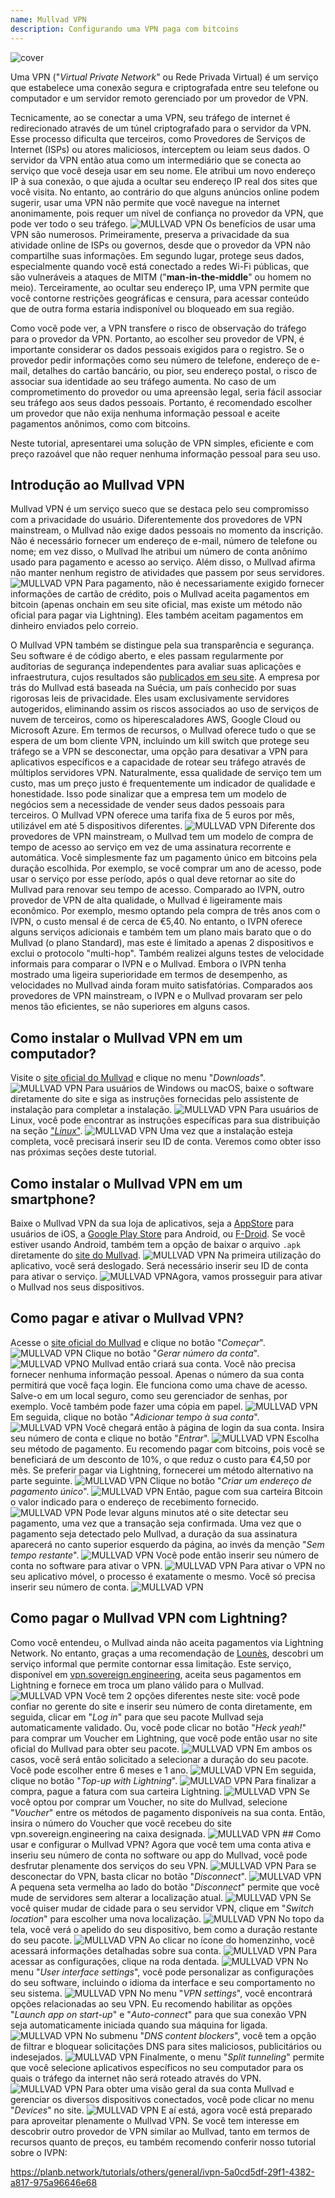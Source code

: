 ```yaml
---
name: Mullvad VPN
description: Configurando uma VPN paga com bitcoins
---
```

![cover](assets/cover.webp)

Uma VPN ("*Virtual Private Network*" ou Rede Privada Virtual) é um serviço que estabelece uma conexão segura e criptografada entre seu telefone ou computador e um servidor remoto gerenciado por um provedor de VPN.

Tecnicamente, ao se conectar a uma VPN, seu tráfego de internet é redirecionado através de um túnel criptografado para o servidor da VPN. Esse processo dificulta que terceiros, como Provedores de Serviços de Internet (ISPs) ou atores maliciosos, interceptem ou leiam seus dados. O servidor da VPN então atua como um intermediário que se conecta ao serviço que você deseja usar em seu nome. Ele atribui um novo endereço IP à sua conexão, o que ajuda a ocultar seu endereço IP real dos sites que você visita. No entanto, ao contrário do que alguns anúncios online podem sugerir, usar uma VPN não permite que você navegue na internet anonimamente, pois requer um nível de confiança no provedor da VPN, que pode ver todo o seu tráfego.
![MULLVAD VPN](assets/fr/01.webp)
Os benefícios de usar uma VPN são numerosos. Primeiramente, preserva a privacidade da sua atividade online de ISPs ou governos, desde que o provedor da VPN não compartilhe suas informações. Em segundo lugar, protege seus dados, especialmente quando você está conectado a redes Wi-Fi públicas, que são vulneráveis a ataques de MITM ("**man-in-the-middle**" ou homem no meio). Terceiramente, ao ocultar seu endereço IP, uma VPN permite que você contorne restrições geográficas e censura, para acessar conteúdo que de outra forma estaria indisponível ou bloqueado em sua região.

Como você pode ver, a VPN transfere o risco de observação do tráfego para o provedor da VPN. Portanto, ao escolher seu provedor de VPN, é importante considerar os dados pessoais exigidos para o registro. Se o provedor pedir informações como seu número de telefone, endereço de e-mail, detalhes do cartão bancário, ou pior, seu endereço postal, o risco de associar sua identidade ao seu tráfego aumenta. No caso de um comprometimento do provedor ou uma apreensão legal, seria fácil associar seu tráfego aos seus dados pessoais. Portanto, é recomendado escolher um provedor que não exija nenhuma informação pessoal e aceite pagamentos anônimos, como com bitcoins.

Neste tutorial, apresentarei uma solução de VPN simples, eficiente e com preço razoável que não requer nenhuma informação pessoal para seu uso.

## Introdução ao Mullvad VPN
Mullvad VPN é um serviço sueco que se destaca pelo seu compromisso com a privacidade do usuário. Diferentemente dos provedores de VPN mainstream, o Mullvad não exige dados pessoais no momento da inscrição. Não é necessário fornecer um endereço de e-mail, número de telefone ou nome; em vez disso, o Mullvad lhe atribui um número de conta anônimo usado para pagamento e acesso ao serviço. Além disso, o Mullvad afirma não manter nenhum registro de atividades que passem por seus servidores.
![MULLVAD VPN](assets/notext/02.webp)
Para pagamento, não é necessariamente exigido fornecer informações de cartão de crédito, pois o Mullvad aceita pagamentos em bitcoin (apenas onchain em seu site oficial, mas existe um método não oficial para pagar via Lightning). Eles também aceitam pagamentos em dinheiro enviados pelo correio.

O Mullvad VPN também se distingue pela sua transparência e segurança. Seu software é de código aberto, e eles passam regularmente por auditorias de segurança independentes para avaliar suas aplicações e infraestrutura, cujos resultados são [publicados em seu site](https://mullvad.net/fr/blog/tag/audits). A empresa por trás do Mullvad está baseada na Suécia, um país conhecido por suas rigorosas leis de privacidade. Eles usam exclusivamente servidores autogeridos, eliminando assim os riscos associados ao uso de serviços de nuvem de terceiros, como os hiperescaladores AWS, Google Cloud ou Microsoft Azure.
Em termos de recursos, o Mullvad oferece tudo o que se espera de um bom cliente VPN, incluindo um kill switch que protege seu tráfego se a VPN se desconectar, uma opção para desativar a VPN para aplicativos específicos e a capacidade de rotear seu tráfego através de múltiplos servidores VPN.
Naturalmente, essa qualidade de serviço tem um custo, mas um preço justo é frequentemente um indicador de qualidade e honestidade. Isso pode sinalizar que a empresa tem um modelo de negócios sem a necessidade de vender seus dados pessoais para terceiros. O Mullvad VPN oferece uma tarifa fixa de 5 euros por mês, utilizável em até 5 dispositivos diferentes.
![MULLVAD VPN](assets/notext/03.webp)
Diferente dos provedores de VPN mainstream, o Mullvad tem um modelo de compra de tempo de acesso ao serviço em vez de uma assinatura recorrente e automática. Você simplesmente faz um pagamento único em bitcoins pela duração escolhida. Por exemplo, se você comprar um ano de acesso, pode usar o serviço por esse período, após o qual deve retornar ao site do Mullvad para renovar seu tempo de acesso.
Comparado ao IVPN, outro provedor de VPN de alta qualidade, o Mullvad é ligeiramente mais econômico. Por exemplo, mesmo optando pela compra de três anos com o IVPN, o custo mensal é de cerca de €5,40. No entanto, o IVPN oferece alguns serviços adicionais e também tem um plano mais barato que o do Mullvad (o plano Standard), mas este é limitado a apenas 2 dispositivos e exclui o protocolo "multi-hop".
Também realizei alguns testes de velocidade informais para comparar o IVPN e o Mullvad. Embora o IVPN tenha mostrado uma ligeira superioridade em termos de desempenho, as velocidades no Mullvad ainda foram muito satisfatórias. Comparados aos provedores de VPN mainstream, o IVPN e o Mullvad provaram ser pelo menos tão eficientes, se não superiores em alguns casos.

## Como instalar o Mullvad VPN em um computador?

Visite o [site oficial do Mullvad](https://mullvad.net/en/download/) e clique no menu "*Downloads*".
![MULLVAD VPN](assets/notext/04.webp)
Para usuários de Windows ou macOS, baixe o software diretamente do site e siga as instruções fornecidas pelo assistente de instalação para completar a instalação.
![MULLVAD VPN](assets/notext/05.webp)
Para usuários de Linux, você pode encontrar as instruções específicas para sua distribuição na seção ["*Linux*"](https://mullvad.net/en/download/vpn/linux).
![MULLVAD VPN](assets/notext/06.webp)
Uma vez que a instalação esteja completa, você precisará inserir seu ID de conta. Veremos como obter isso nas próximas seções deste tutorial.

## Como instalar o Mullvad VPN em um smartphone?

Baixe o Mullvad VPN da sua loja de aplicativos, seja a [AppStore](https://apps.apple.com/us/app/mullvad-vpn/id1488466513) para usuários de iOS, a [Google Play Store](https://play.google.com/store/apps/details?id=net.mullvad.mullvadvpn) para Android, ou [F-Droid](https://f-droid.org/packages/net.mullvad.mullvadvpn/). Se você estiver usando Android, também tem a opção de baixar o arquivo `.apk` diretamente do [site do Mullvad](https://mullvad.net/en/download/vpn/android).
![MULLVAD VPN](assets/notext/07.webp)
Na primeira utilização do aplicativo, você será deslogado. Será necessário inserir seu ID de conta para ativar o serviço.
![MULLVAD VPN](assets/notext/08.webp)Agora, vamos prosseguir para ativar o Mullvad nos seus dispositivos.

## Como pagar e ativar o Mullvad VPN?

Acesse o [site oficial do Mullvad](https://mullvad.net/) e clique no botão "*Começar*".
![MULLVAD VPN](assets/notext/09.webp)
Clique no botão "*Gerar número da conta*".
![MULLVAD VPN](assets/notext/10.webp)O Mullvad então criará sua conta. Você não precisa fornecer nenhuma informação pessoal. Apenas o número da sua conta permitirá que você faça login. Ele funciona como uma chave de acesso. Salve-o em um local seguro, como seu gerenciador de senhas, por exemplo. Você também pode fazer uma cópia em papel.
![MULLVAD VPN](assets/notext/11.webp)
Em seguida, clique no botão "*Adicionar tempo à sua conta*".
![MULLVAD VPN](assets/notext/12.webp)
Você chegará então à página de login da sua conta. Insira seu número de conta e clique no botão "*Entrar*".
![MULLVAD VPN](assets/notext/13.webp)
Escolha seu método de pagamento. Eu recomendo pagar com bitcoins, pois você se beneficiará de um desconto de 10%, o que reduz o custo para €4,50 por mês. Se preferir pagar via Lightning, fornecerei um método alternativo na parte seguinte.
![MULLVAD VPN](assets/notext/14.webp)
Clique no botão "*Criar um endereço de pagamento único*".
![MULLVAD VPN](assets/notext/15.webp)
Então, pague com sua carteira Bitcoin o valor indicado para o endereço de recebimento fornecido.
![MULLVAD VPN](assets/notext/16.webp)
Pode levar alguns minutos até o site detectar seu pagamento, uma vez que a transação seja confirmada. Uma vez que o pagamento seja detectado pelo Mullvad, a duração da sua assinatura aparecerá no canto superior esquerdo da página, ao invés da menção "*Sem tempo restante*".
![MULLVAD VPN](assets/notext/17.webp)
Você pode então inserir seu número de conta no software para ativar o VPN.
![MULLVAD VPN](assets/notext/18.webp)
Para ativar o VPN no seu aplicativo móvel, o processo é exatamente o mesmo. Você só precisa inserir seu número de conta.
![MULLVAD VPN](assets/notext/19.webp)
## Como pagar o Mullvad VPN com Lightning?

Como você entendeu, o Mullvad ainda não aceita pagamentos via Lightning Network. No entanto, graças a uma recomendação de [Lounès](https://x.com/louneskmt), descobri um serviço informal que permite contornar essa limitação. Este serviço, disponível em [vpn.sovereign.engineering](https://vpn.sovereign.engineering/), aceita seus pagamentos em Lightning e fornece em troca um plano válido para o Mullvad.
![MULLVAD VPN](assets/notext/20.webp)
Você tem 2 opções diferentes neste site: você pode confiar no gerente do site e inserir seu número de conta diretamente, em seguida, clicar em "*Log in*" para que seu pacote Mullvad seja automaticamente validado. Ou, você pode clicar no botão "*Heck yeah!*" para comprar um Voucher em Lightning, que você pode então usar no site oficial do Mullvad para obter seu pacote. ![MULLVAD VPN](assets/notext/21.webp) Em ambos os casos, você será então solicitado a selecionar a duração do seu pacote. Você pode escolher entre 6 meses e 1 ano. ![MULLVAD VPN](assets/notext/22.webp) Em seguida, clique no botão "*Top-up with Lightning*". ![MULLVAD VPN](assets/notext/23.webp) Para finalizar a compra, pague a fatura com sua carteira Lightning. ![MULLVAD VPN](assets/notext/24.webp) Se você optou por comprar um Voucher, no site do Mullvad, selecione "*Voucher*" entre os métodos de pagamento disponíveis na sua conta. Então, insira o número do Voucher que você recebeu do site vpn.sovereign.engineering na caixa designada. ![MULLVAD VPN](assets/notext/25.webp) ## Como usar e configurar o Mullvad VPN?
Agora que você tem uma conta ativa e inseriu seu número de conta no software ou app do Mullvad, você pode desfrutar plenamente dos serviços do seu VPN. ![MULLVAD VPN](assets/notext/26.webp) Para se desconectar do VPN, basta clicar no botão "*Disconnect*". ![MULLVAD VPN](assets/notext/27.webp) A pequena seta vermelha ao lado do botão "*Disconnect*" permite que você mude de servidores sem alterar a localização atual. ![MULLVAD VPN](assets/notext/28.webp) Se você quiser mudar de cidade para o seu servidor VPN, clique em "*Switch location*" para escolher uma nova localização. ![MULLVAD VPN](assets/notext/29.webp) No topo da tela, você verá o apelido do seu dispositivo, bem como a duração restante do seu pacote. ![MULLVAD VPN](assets/notext/30.webp) Ao clicar no ícone do homenzinho, você acessará informações detalhadas sobre sua conta. ![MULLVAD VPN](assets/notext/31.webp) Para acessar as configurações, clique na roda dentada. ![MULLVAD VPN](assets/notext/32.webp) No menu "*User interface settings*", você pode personalizar as configurações do seu software, incluindo o idioma da interface e seu comportamento no seu sistema. ![MULLVAD VPN](assets/notext/33.webp) No menu "*VPN settings*", você encontrará opções relacionadas ao seu VPN. Eu recomendo habilitar as opções "*Launch app on start-up*" e "*Auto-connect*" para que sua conexão VPN seja automaticamente iniciada quando sua máquina for ligada.
![MULLVAD VPN](assets/notext/34.webp) No submenu "*DNS content blockers*", você tem a opção de filtrar e bloquear solicitações DNS para sites maliciosos, publicitários ou indesejados.
![MULLVAD VPN](assets/notext/35.webp)
Finalmente, o menu "*Split tunneling*" permite que você selecione aplicativos específicos no seu computador para os quais o tráfego da internet não será roteado através do VPN.
![MULLVAD VPN](assets/notext/36.webp)
Para obter uma visão geral da sua conta Mullvad e gerenciar os diversos dispositivos conectados, você pode clicar no menu "*Devices*" no site.
![MULLVAD VPN](assets/notext/37.webp) E aí está, agora você está preparado para aproveitar plenamente o Mullvad VPN. Se você tem interesse em descobrir outro provedor de VPN similar ao Mullvad, tanto em termos de recursos quanto de preços, eu também recomendo conferir nosso tutorial sobre o IVPN:

https://planb.network/tutorials/others/general/ivpn-5a0cd5df-29f1-4382-a817-975a96646e68
